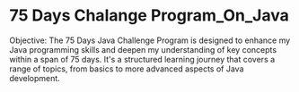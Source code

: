 # 75 Days Chalange Program_On_Java
Objective:
The 75 Days Java Challenge Program is designed to enhance my Java programming skills and deepen my understanding of key concepts within a span of 75 days. It's a structured learning journey that covers a range of topics, from basics to more advanced aspects of Java development.
